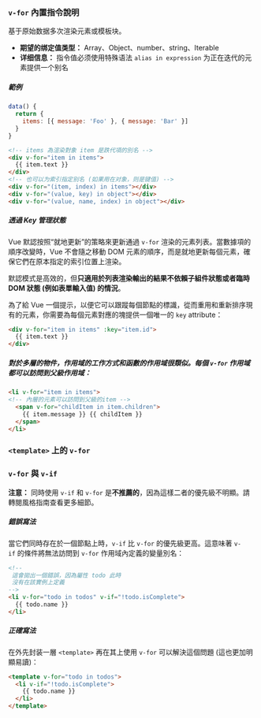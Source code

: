 
### `v-for` 內置指令說明
基于原始数据多次渲染元素或模板块。

- **期望的绑定值类型：** Array、Object、number、string、Iterable
- **详细信息：** 
指令值必须使用特殊语法 `alias in expression` 为正在迭代的元素提供一个别名

##### 範例

```javascript
data() {
  return {
    items: [{ message: 'Foo' }, { message: 'Bar' }]
  }
}
```

```html
<!-- items 為渲染對象 item 是跌代項的別名 -->
<div v-for="item in items">
  {{ item.text }}
</div>
<!-- 也可以为索引指定别名 (如果用在对象，则是键值) -->
<div v-for="(item, index) in items"></div>
<div v-for="(value, key) in object"></div>
<div v-for="(value, name, index) in object"></div>
```

##### 透過 Key 管理狀態
Vue 默認按照“就地更新”的策略來更新通過 `v-for` 渲染的元素列表。當數據項的順序改變時，Vue 不會隨之移動 DOM 元素的順序，而是就地更新每個元素，確保它們在原本指定的索引位置上渲染。

默認模式是高效的，但**只適用於列表渲染輸出的結果不依賴子組件狀態或者臨時 DOM 狀態 (例如表單輸入值) 的情況**。

為了給 Vue 一個提示，以便它可以跟蹤每個節點的標識，從而重用和重新排序現有的元素，你需要為每個元素對應的塊提供一個唯一的 `key` attribute：

```html
<div v-for="item in items" :key="item.id">
  {{ item.text }}
</div>
```

##### 對於多層的物件，作用域的工作方式和函數的作用域很類似。每個 `v-for` 作用域都可以訪問到父級作用域：

```html
<li v-for="item in items">
<!-- 內層的元素可以訪問到父級的item -->
  <span v-for="childItem in item.children">
    {{ item.message }} {{ childItem }}
  </span>
</li>
```

### `<template>` 上的 `v-for`

### `v-for` 與 `v-if`

**注意：** 同時使用 `v-if` 和 `v-for` 是**不推薦的**，因為這樣二者的優先級不明顯。請轉閱風格指南查看更多細節。

##### 錯誤寫法
當它們同時存在於一個節點上時，`v-if` 比 `v-for` 的優先級更高。這意味著 `v-if` 的條件將無法訪問到 `v-for` 作用域內定義的變量別名：

```html
<!--
 這會拋出一個錯誤，因為屬性 todo 此時
 沒有在該實例上定義
-->
<li v-for="todo in todos" v-if="!todo.isComplete">
  {{ todo.name }}
</li>
```

##### 正確寫法
在外先封装一層 `<template>` 再在其上使用 `v-for` 可以解決這個問題 (這也更加明顯易讀)：

```html
<template v-for="todo in todos">
  <li v-if="!todo.isComplete">
    {{ todo.name }}
  </li>
</template>
```